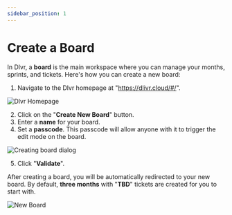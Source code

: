 ```yaml
---
sidebar_position: 1
---
```


# Create a Board

In Dlvr, a **board** is the main workspace where you can manage your months, sprints, and tickets. Here's how you can create a new board:

1. Navigate to the Dlvr homepage at "https://dlivr.cloud/#/".

<div style={{textAlign: "center"}}>
  <img src={require("./img/homepage.png").default} alt="Dlvr Homepage" style={{width: "70%", borderRadius: "10px", boxShadow: "0 2px 4px 0 rgba(0, 0, 0, 0.2), 0 3px 10px 0 rgba(0, 0, 0, 0.19)"}} />
</div>

2. Click on the "**Create New Board**" button.
3. Enter a **name** for your board.
4. Set a **passcode**. This passcode will allow anyone with it to trigger the edit mode on the board.

<div style={{textAlign: "center"}}>
  <img src={require("./img/create-board-dialog.png").default} alt="Creating board dialog" style={{width: "70%", borderRadius: "10px", boxShadow: "0 2px 4px 0 rgba(0, 0, 0, 0.2), 0 3px 10px 0 rgba(0, 0, 0, 0.19)"}} />
</div>

5. Click "**Validate**".

After creating a board, you will be automatically redirected to your new board. By default, **three months** with "**TBD**" tickets are created for you to start with.

<div style={{textAlign: "center"}}>
  <img src={require("./img/new-board.png").default} alt="New Board" style={{width: "70%", borderRadius: "10px", boxShadow: "0 2px 4px 0 rgba(0, 0, 0, 0.2), 0 3px 10px 0 rgba(0, 0, 0, 0.19)"}} />
</div>
